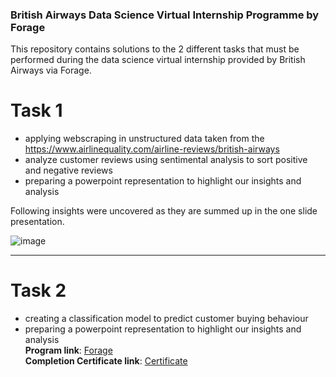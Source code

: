 ### British Airways Data Science Virtual Internship Programme by Forage
This repository contains solutions to the 2 different tasks that must be performed during the data science virtual internship provided by British Airways via Forage.

# Task 1 
- applying webscraping in unstructured data taken from the https://www.airlinequality.com/airline-reviews/british-airways
- analyze customer reviews using sentimental analysis to sort positive and negative reviews
- preparing a powerpoint representation to highlight our insights and analysis

Following insights were uncovered as they are summed up in the one slide presentation.

![image](https://user-images.githubusercontent.com/89634505/201470985-159e17d2-605d-46c1-a9f1-8d0cdd147245.png)

--------------------------------------------------------------------------------------------------------------------------------------

# Task 2  
- creating a classification model to predict customer buying behaviour
- preparing a powerpoint representation to highlight our insights and analysis  
**Program link**: [Forage](https://www.theforage.com/virtual-internships/NjynCWzGSaWXQCxSX?ref=Lgr7NXkrY8gnyBTtu)  
**Completion Certificate link**: [Certificate](https://forage-uploads-prod.s3.amazonaws.com/completion-certificates/British%20Airways/NjynCWzGSaWXQCxSX_British%20Airways_Lgr7NXkrY8gnyBTtu_1684964743393_completion_certificate.pdf)
